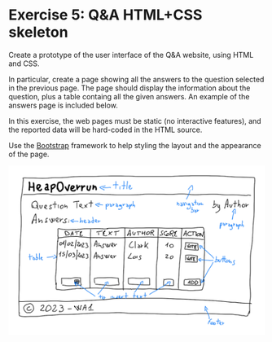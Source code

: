 # Exercise 5: Q&A HTML+CSS skeleton

Create a prototype of the user interface of the Q&A website, using HTML and CSS.

In particular, create a page showing all the answers to the question selected in the previous page. The page should display the information about the question, plus a table containg all the given answers. An example of the answers page is included below. 

In this exercise, the web pages must be static (no interactive features), and the reported data will be hard-coded in the HTML source.

Use the [Bootstrap](https://getbootstrap.com/) framework to help styling the layout and the appearance of the page.

![Example](./qa-webpage-mockup.png)


